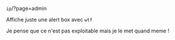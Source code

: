 `ip`/?page=admin

Affiche juste une alert box avec `wtf`

Je pense que ce n'est pas exploitable mais je le met quand meme !
